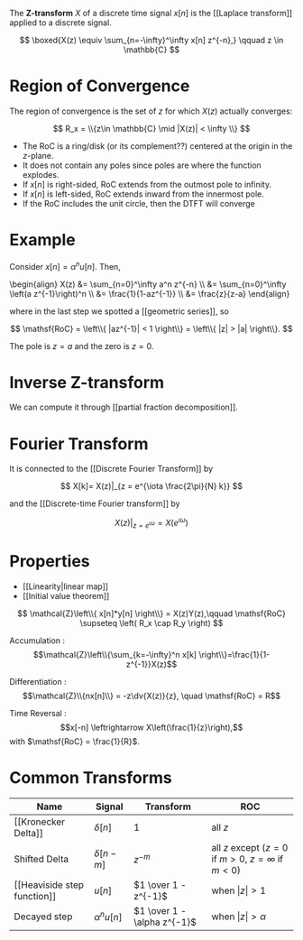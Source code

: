 The **Z-transform** $X$ of a discrete time signal $x[n]$ is the [[Laplace transform]] applied to a discrete signal.

$$
\boxed{X(z) \equiv \sum_{n=-\infty}^\infty x[n] z^{-n},} \qquad z \in \mathbb{C}
$$

# Region of Convergence

The region of convergence is the set of $z$ for which $X(z)$ actually converges:

$$
R_x = \\{z\in \mathbb{C} \mid  |X(z)| < \infty \\}
$$

* The RoC is a ring/disk (or its complement??) centered at the origin in the $z$-plane.
* It does not contain any poles since poles are where the function explodes.
* If $x[n]$ is right-sided, RoC extends from the outmost pole to infinity.
* If $x[n]$ is left-sided, RoC extends inward from the innermost pole.
* If the RoC includes the unit circle, then the DTFT will converge

# Example

Consider $x[n] = \alpha^n u[n]$. Then,

\begin{align}
X(z) &= \sum_{n=0}^\infty a^n z^{-n} \\\\
&= \sum_{n=0}^\infty \left(a z\^{-1}\right)^n \\\\
&= \frac{1}{1-az^{-1}} \\\\
&= \frac{z}{z-a}
\end{align}

where in the last step we spotted a [[geometric series]], so

$$
\mathsf{RoC} = \left\\{ |az^{-1}| < 1 \right\\} = \left\\{ |z| > |a| \right\\}.
$$

The pole is $z=a$ and the zero is $z=0$.

# Inverse Z-transform

We can compute it through [[partial fraction decomposition]].

# Fourier Transform

It is connected to the [[Discrete Fourier Transform]] by

$$
X[k]= X(z)|_{z = e^{\iota \frac{2\pi}{N} k}}
$$

and the [[Discrete-time Fourier transform]] by

$$
X(z)|_{z=e^{\iota\omega}} = X(e^{\iota\omega})
$$

# Properties

* [[Linearity|linear map]]
* [[Initial value theorem]]

$$
\mathcal{Z}\left\\{ x[n]*y[n] \right\\} = X(z)Y(z),\qquad \mathsf{RoC} \supseteq \left( R_x \cap R_y \right)
$$

Accumulation
: $$\mathcal{Z}\left\\{\sum_{k=-\infty}^n x[k] \right\\}=\frac{1}{1-z^{-1}}X(z)$$

Differentiation
: $$\mathcal{Z}\\{nx[n]\\} = -z\dv{X(z)}{z}, \quad \mathsf{RoC} = R$$

Time Reversal
: $$x[-n] \leftrightarrow X\left(\frac{1}{z}\right),$$ with $\mathsf{RoC} = \frac{1}{R}$.

# Common Transforms

|Name|Signal|Transform|ROC|
|-----|------|---------|---|
|[[Kronecker Delta]]|$\delta[n]$|1|all $z$|
|Shifted Delta|$\delta[n-m]$|$z^{-m}$|all $z$ except ($z=0$ if $m>0$, $z=\infty$ if $m < 0$)|
|[[Heaviside step function]]|$u[n]$|$1 \over 1 - z^{-1}$| when $\vert z\vert > 1$ |
|Decayed step|$\alpha^n u[n]$|$1 \over 1 - \alpha z^{-1}$| when $\vert z\vert > \alpha$ |